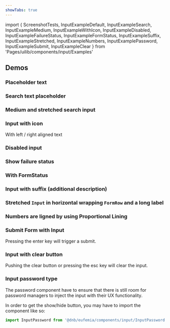 ```yaml
---
showTabs: true
---
```


import {
ScreenshotTests,
InputExampleDefault,
InputExampleSearch,
InputExampleMedium,
InputExampleWithIcon,
InputExampleDisabled,
InputExampleFailureStatus,
InputExampleFormStatus,
InputExampleSuffix,
InputExampleStretched,
InputExampleNumbers,
InputExamplePassword,
InputExampleSubmit,
InputExampleClear
} from 'Pages/uilib/components/input/Examples'

## Demos

### Placeholder text

<InputExampleDefault />

### Search text placeholder

<InputExampleSearch />

### Medium and stretched search input

<InputExampleMedium />

### Input with icon

With left / right aligned text

<InputExampleWithIcon />

### Disabled input

<InputExampleDisabled />

### Show failure status

<InputExampleFailureStatus />

### With FormStatus

<InputExampleFormStatus />

### Input with suffix (additional description)

<InputExampleSuffix />

### Stretched `Input` in horizontal wrapping `FormRow` and a long label

<InputExampleStretched />

### Numbers are ligned by using Proportional Lining

<InputExampleNumbers />

### Submit Form with Input

Pressing the enter key will trigger a submit.

<InputExampleSubmit />

### Input with clear button

Pushing the clear button or pressing the esc key will clear the input.

<InputExampleClear />

### Input password type

The password component have to ensure that there is still room for password managers to inject the input with their UX functionality.

In order to get the show/hide button, you may have to import the component like so:

```js
import InputPassword from '@dnb/eufemia/components/input/InputPassword'
```

<InputExamplePassword />

<ScreenshotTests />
